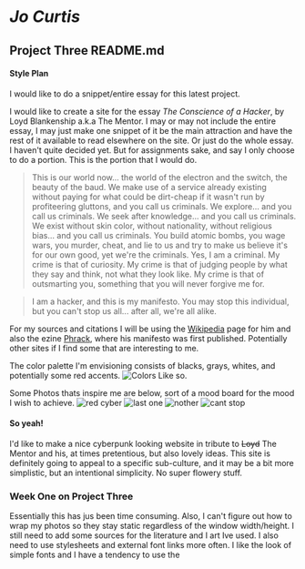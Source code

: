 # *Jo Curtis*
## Project Three README.md

#### Style Plan

I would like to do a snippet/entire essay for this latest project.

I would like to create a site for the essay *The Conscience of a Hacker*, by Loyd Blankenship a.k.a The Mentor. I may or may not include the entire essay, I may just make one snippet of it be the main attraction and have the rest of it available to read elsewhere on the site. Or just do the whole essay. I haven't quite decided yet. But for assignments sake, and say I only choose to do a portion. This is the portion that I would do.

> This is our world now... the world of the electron and the switch, the
beauty of the baud.  We make use of a service already existing without paying
for what could be dirt-cheap if it wasn't run by profiteering gluttons, and
you call us criminals.  We explore... and you call us criminals.  We seek
after knowledge... and you call us criminals.  We exist without skin color,
without nationality, without religious bias... and you call us criminals.
You build atomic bombs, you wage wars, you murder, cheat, and lie to us
and try to make us believe it's for our own good, yet we're the criminals.
Yes, I am a criminal.  My crime is that of curiosity.  My crime is
that of judging people by what they say and think, not what they look like.
My crime is that of outsmarting you, something that you will never forgive me
for.

>I am a hacker, and this is my manifesto.  You may stop this individual,
but you can't stop us all... after all, we're all alike.

For my sources and citations I will be using the [Wikipedia](https://en.wikipedia.org/wiki/Loyd_Blankenship) page for him and also the ezine [Phrack](http://phrack.org/issues/14/3.html#article), where his manifesto was first published. Potentially other sites if I find some that are interesting to me.

The color palette I'm envisioning consists of blacks, grays, whites, and potentially some red accents.
![Colors](http://www.color-hex.com/palettes/6391.png)
Like so.

Some Photos thats inspire me are below, sort of a mood board for the mood I wish to achieve.
![red cyber](http://pre02.deviantart.net/a018/th/pre/f/2015/089/c/9/bio_bomb_by_scotchlover-d8nr68g.png) ![last one](https://hackadaycom.files.wordpress.com/2014/11/alienware1.png?w=800) ![nother](https://68.media.tumblr.com/0ff85a915d86ca41bce97c16489a593e/tumblr_o3lw3plDGR1v6np6zo1_500.png) ![cant stop](https://pbs.twimg.com/media/CXg8iArUwAATJjX.jpg)

#### So yeah!
I'd like to make a nice cyberpunk looking website in tribute to ~~Loyd~~ The Mentor and his, at times pretentious, but also lovely ideas. This site is definitely going to appeal to a specific sub-culture, and it may be a bit more simplistic, but an intentional simplicity. No super flowery stuff.   

### Week One on Project Three
Essentially this has jus been time consuming. Also, I can't figure out how to wrap my photos so they stay static regardless of the window width/height. I still need to add some sources for the literature and I art Ive used. I also need to use stylesheets and external font links more often. I like the look of simple fonts and I have a tendency to use the <style> tag within my HTML more than actual style sheets which is bad I guess. Ultimately, its a work in progress and not at all what I'd like it to be.   

### Week Two on Project Three
This week was pretty easy, just a bit of refining. Messing around, seeing what I like and what I don't. It wasn't too hard, some things I couldn't quite get right, but overall I am liking the direction that this is headed. 
